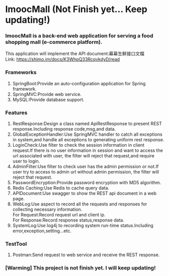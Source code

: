 # ImoocMall (Not Finish yet... Keep updating!)
### ImoocMall is a back-end web application for serving a food shopping mall (e-commerce platform).<br>
This application will implement the API document:幕幕生鮮接口文檔<br>
Link: https://shimo.im/docs/K3WhpQ33RcqvkdyD/read

### Frameworks
1. SpringBoot:Provide an auto-configuration application for Spring framework.
2. SpringMVC:Provide web service.
3. MySQL:Provide database support.

### Features
1. RestResponse:Design a class named ApiRestResponse to present REST response.Including response code,msg,and data.
2. GlobalExceptionHandler:Use SpringMVC handler to catch all exceptions in system,and handle all exceptions to generating uniform rest response.
3. LoginCheck:Use filter to check the session information in client request.If there is no user information in session and want to access the url associated with user, the filter will reject that request,and require user to login.
4. AdminFilter:Use filter to check user has the admin permission or not.If user try to access to admin url without admin permission, the filter will reject that request.
5. PasswordEncryption:Provide password encryption with MD5 algorithm.
6. Redis Caching:Use Redis to cache query data.
7. APIDocument:Use swagger to show the REST api document in a web page.
8. WebLog:Use aspect to record all the requests and responses for collecting necessary information.<br>
   For Request:Record request url and client ip.<br>
   For Response:Record response status,response data.
9. SystemLog:Use log4j to recording system run-time status.Including error,exception,setting...etc.

### TestTool
1. Postman:Send request to web service and receive the REST response.

### [Warming] This project is not finish yet. I will keep updating!
